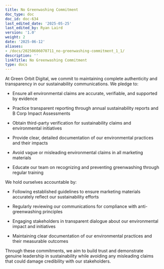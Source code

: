 ```yaml
---
title: No Greenwashing Commitment
doc_type: doc
doc_id: doc-634
last_edited_date: '2025-05-25'
last_edited_by: Ryan Laird
version: '1.0'
weight: 2
date: '2025-06-12'
aliases:
- /docs/20250606070711_no-greenwashing-commitment_1_1/
description: ''
linkTitle: No Greenwashing Commitment
type: docs
---
```


At Green Orbit Digital, we commit to maintaining complete authenticity and transparency in our sustainability communications. We pledge to:

- Ensure all environmental claims are accurate, verifiable, and supported by evidence

- Practice transparent reporting through annual sustainability reports and B Corp Impact Assessments

- Obtain third-party verification for sustainability claims and environmental initiatives

- Provide clear, detailed documentation of our environmental practices and their impacts

- Avoid vague or misleading environmental claims in all marketing materials

- Educate our team on recognizing and preventing greenwashing through regular training

We hold ourselves accountable by:

- Following established guidelines to ensure marketing materials accurately reflect our sustainability efforts

- Regularly reviewing our communications for compliance with anti-greenwashing principles

- Engaging stakeholders in transparent dialogue about our environmental impact and initiatives

- Maintaining clear documentation of our environmental practices and their measurable outcomes

Through these commitments, we aim to build trust and demonstrate genuine leadership in sustainability while avoiding any misleading claims that could damage credibility with our stakeholders.
